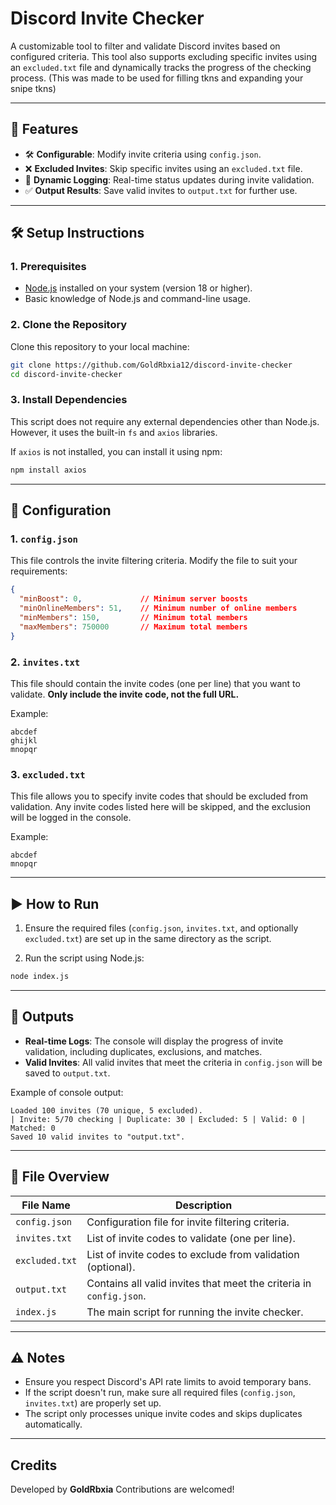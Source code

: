 # Discord Invite Checker

A customizable tool to filter and validate Discord invites based on configured criteria. This tool also supports excluding specific invites using an `excluded.txt` file and dynamically tracks the progress of the checking process. (This was made to be used for filling tkns and expanding your snipe tkns)

---

## 🚀 Features

- 🛠 **Configurable**: Modify invite criteria using `config.json`.
- ❌ **Excluded Invites**: Skip specific invites using an `excluded.txt` file.
- 📄 **Dynamic Logging**: Real-time status updates during invite validation.
- ✅ **Output Results**: Save valid invites to `output.txt` for further use.
---

## 🛠 Setup Instructions

### 1. Prerequisites
- [Node.js](https://nodejs.org) installed on your system (version 18 or higher).
- Basic knowledge of Node.js and command-line usage.

### 2. Clone the Repository
Clone this repository to your local machine:
```bash
git clone https://github.com/GoldRbxia12/discord-invite-checker
cd discord-invite-checker
```

### 3. Install Dependencies
This script does not require any external dependencies other than Node.js. However, it uses the built-in `fs` and `axios` libraries.

If `axios` is not installed, you can install it using npm:
```bash
npm install axios
```

---

## 🔧 Configuration

### 1. `config.json`
This file controls the invite filtering criteria. Modify the file to suit your requirements:
```json
{
  "minBoost": 0,             // Minimum server boosts
  "minOnlineMembers": 51,    // Minimum number of online members
  "minMembers": 150,         // Minimum total members
  "maxMembers": 750000       // Maximum total members
}
```

### 2. `invites.txt`
This file should contain the invite codes (one per line) that you want to validate. **Only include the invite code, not the full URL.**

Example:
```
abcdef
ghijkl
mnopqr
```

### 3. `excluded.txt`
This file allows you to specify invite codes that should be excluded from validation. Any invite codes listed here will be skipped, and the exclusion will be logged in the console.

Example:
```
abcdef
mnopqr
```

---

## ▶️ How to Run

1. Ensure the required files (`config.json`, `invites.txt`, and optionally `excluded.txt`) are set up in the same directory as the script.

2. Run the script using Node.js:
```bash
node index.js
```

---

## 📄 Outputs

- **Real-time Logs**: The console will display the progress of invite validation, including duplicates, exclusions, and matches.
- **Valid Invites**: All valid invites that meet the criteria in `config.json` will be saved to `output.txt`.

Example of console output:
```
Loaded 100 invites (70 unique, 5 excluded).
| Invite: 5/70 checking | Duplicate: 30 | Excluded: 5 | Valid: 0 | Matched: 0
Saved 10 valid invites to "output.txt".
```

---

## 📂 File Overview

| File Name       | Description                                                                 |
|------------------|-----------------------------------------------------------------------------|
| `config.json`    | Configuration file for invite filtering criteria.                          |
| `invites.txt`    | List of invite codes to validate (one per line).                           |
| `excluded.txt`   | List of invite codes to exclude from validation (optional).                |
| `output.txt`     | Contains all valid invites that meet the criteria in `config.json`.        |
| `index.js` | The main script for running the invite checker.                 |

---

## ⚠️ Notes

- Ensure you respect Discord's API rate limits to avoid temporary bans.
- If the script doesn't run, make sure all required files (`config.json`, `invites.txt`) are properly set up.
- The script only processes unique invite codes and skips duplicates automatically.

---

## Credits
Developed by **GoldRbxia**
Contributions are welcomed!
